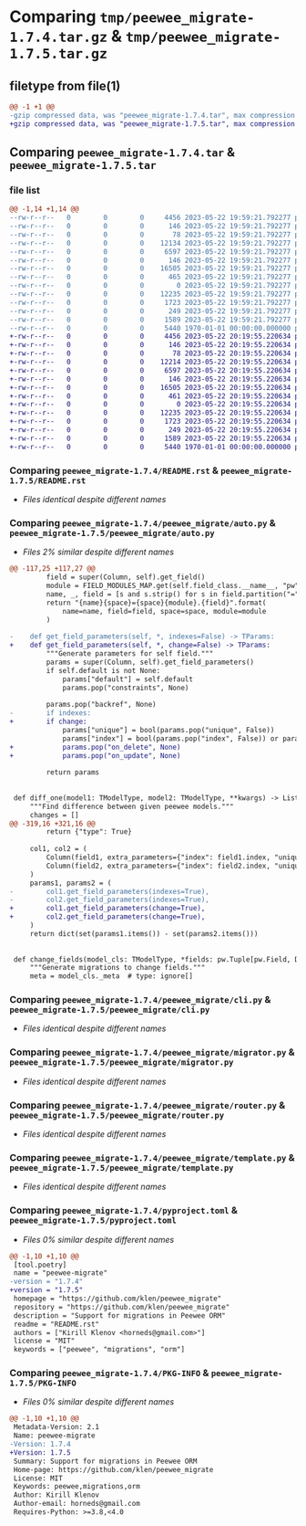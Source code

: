 # Comparing `tmp/peewee_migrate-1.7.4.tar.gz` & `tmp/peewee_migrate-1.7.5.tar.gz`

## filetype from file(1)

```diff
@@ -1 +1 @@
-gzip compressed data, was "peewee_migrate-1.7.4.tar", max compression
+gzip compressed data, was "peewee_migrate-1.7.5.tar", max compression
```

## Comparing `peewee_migrate-1.7.4.tar` & `peewee_migrate-1.7.5.tar`

### file list

```diff
@@ -1,14 +1,14 @@
--rw-r--r--   0        0        0     4456 2023-05-22 19:59:21.792277 peewee_migrate-1.7.4/README.rst
--rw-r--r--   0        0        0      146 2023-05-22 19:59:21.792277 peewee_migrate-1.7.4/peewee_migrate/__init__.py
--rw-r--r--   0        0        0       78 2023-05-22 19:59:21.792277 peewee_migrate-1.7.4/peewee_migrate/__main__.py
--rw-r--r--   0        0        0    12134 2023-05-22 19:59:21.792277 peewee_migrate-1.7.4/peewee_migrate/auto.py
--rw-r--r--   0        0        0     6597 2023-05-22 19:59:21.792277 peewee_migrate-1.7.4/peewee_migrate/cli.py
--rw-r--r--   0        0        0      146 2023-05-22 19:59:21.792277 peewee_migrate-1.7.4/peewee_migrate/logs.py
--rw-r--r--   0        0        0    16505 2023-05-22 19:59:21.792277 peewee_migrate-1.7.4/peewee_migrate/migrator.py
--rw-r--r--   0        0        0      465 2023-05-22 19:59:21.792277 peewee_migrate-1.7.4/peewee_migrate/models.py
--rw-r--r--   0        0        0        0 2023-05-22 19:59:21.792277 peewee_migrate-1.7.4/peewee_migrate/py.typed
--rw-r--r--   0        0        0    12235 2023-05-22 19:59:21.792277 peewee_migrate-1.7.4/peewee_migrate/router.py
--rw-r--r--   0        0        0     1723 2023-05-22 19:59:21.792277 peewee_migrate-1.7.4/peewee_migrate/template.py
--rw-r--r--   0        0        0      249 2023-05-22 19:59:21.792277 peewee_migrate-1.7.4/peewee_migrate/types.py
--rw-r--r--   0        0        0     1589 2023-05-22 19:59:21.792277 peewee_migrate-1.7.4/pyproject.toml
--rw-r--r--   0        0        0     5440 1970-01-01 00:00:00.000000 peewee_migrate-1.7.4/PKG-INFO
+-rw-r--r--   0        0        0     4456 2023-05-22 20:19:55.220634 peewee_migrate-1.7.5/README.rst
+-rw-r--r--   0        0        0      146 2023-05-22 20:19:55.220634 peewee_migrate-1.7.5/peewee_migrate/__init__.py
+-rw-r--r--   0        0        0       78 2023-05-22 20:19:55.220634 peewee_migrate-1.7.5/peewee_migrate/__main__.py
+-rw-r--r--   0        0        0    12214 2023-05-22 20:19:55.220634 peewee_migrate-1.7.5/peewee_migrate/auto.py
+-rw-r--r--   0        0        0     6597 2023-05-22 20:19:55.220634 peewee_migrate-1.7.5/peewee_migrate/cli.py
+-rw-r--r--   0        0        0      146 2023-05-22 20:19:55.220634 peewee_migrate-1.7.5/peewee_migrate/logs.py
+-rw-r--r--   0        0        0    16505 2023-05-22 20:19:55.220634 peewee_migrate-1.7.5/peewee_migrate/migrator.py
+-rw-r--r--   0        0        0      461 2023-05-22 20:19:55.220634 peewee_migrate-1.7.5/peewee_migrate/models.py
+-rw-r--r--   0        0        0        0 2023-05-22 20:19:55.220634 peewee_migrate-1.7.5/peewee_migrate/py.typed
+-rw-r--r--   0        0        0    12235 2023-05-22 20:19:55.220634 peewee_migrate-1.7.5/peewee_migrate/router.py
+-rw-r--r--   0        0        0     1723 2023-05-22 20:19:55.220634 peewee_migrate-1.7.5/peewee_migrate/template.py
+-rw-r--r--   0        0        0      249 2023-05-22 20:19:55.220634 peewee_migrate-1.7.5/peewee_migrate/types.py
+-rw-r--r--   0        0        0     1589 2023-05-22 20:19:55.220634 peewee_migrate-1.7.5/pyproject.toml
+-rw-r--r--   0        0        0     5440 1970-01-01 00:00:00.000000 peewee_migrate-1.7.5/PKG-INFO
```

### Comparing `peewee_migrate-1.7.4/README.rst` & `peewee_migrate-1.7.5/README.rst`

 * *Files identical despite different names*

### Comparing `peewee_migrate-1.7.4/peewee_migrate/auto.py` & `peewee_migrate-1.7.5/peewee_migrate/auto.py`

 * *Files 2% similar despite different names*

```diff
@@ -117,25 +117,27 @@
         field = super(Column, self).get_field()
         module = FIELD_MODULES_MAP.get(self.field_class.__name__, "pw")
         name, _, field = [s and s.strip() for s in field.partition("=")]
         return "{name}{space}={space}{module}.{field}".format(
             name=name, field=field, space=space, module=module
         )
 
-    def get_field_parameters(self, *, indexes=False) -> TParams:
+    def get_field_parameters(self, *, change=False) -> TParams:
         """Generate parameters for self field."""
         params = super(Column, self).get_field_parameters()
         if self.default is not None:
             params["default"] = self.default
             params.pop("constraints", None)
 
         params.pop("backref", None)
-        if indexes:
+        if change:
             params["unique"] = bool(params.pop("unique", False))
             params["index"] = bool(params.pop("index", False)) or params["unique"]
+            params.pop("on_delete", None)
+            params.pop("on_update", None)
 
         return params
 
 
 def diff_one(model1: TModelType, model2: TModelType, **kwargs) -> List[str]:  # noqa:
     """Find difference between given peewee models."""
     changes = []
@@ -319,16 +321,16 @@
         return {"type": True}
 
     col1, col2 = (
         Column(field1, extra_parameters={"index": field1.index, "unique": field1.unique}),
         Column(field2, extra_parameters={"index": field2.index, "unique": field2.unique}),
     )
     params1, params2 = (
-        col1.get_field_parameters(indexes=True),
-        col2.get_field_parameters(indexes=True),
+        col1.get_field_parameters(change=True),
+        col2.get_field_parameters(change=True),
     )
     return dict(set(params1.items()) - set(params2.items()))
 
 
 def change_fields(model_cls: TModelType, *fields: pw.Tuple[pw.Field, Dict]) -> str:
     """Generate migrations to change fields."""
     meta = model_cls._meta  # type: ignore[]
```

### Comparing `peewee_migrate-1.7.4/peewee_migrate/cli.py` & `peewee_migrate-1.7.5/peewee_migrate/cli.py`

 * *Files identical despite different names*

### Comparing `peewee_migrate-1.7.4/peewee_migrate/migrator.py` & `peewee_migrate-1.7.5/peewee_migrate/migrator.py`

 * *Files identical despite different names*

### Comparing `peewee_migrate-1.7.4/peewee_migrate/router.py` & `peewee_migrate-1.7.5/peewee_migrate/router.py`

 * *Files identical despite different names*

### Comparing `peewee_migrate-1.7.4/peewee_migrate/template.py` & `peewee_migrate-1.7.5/peewee_migrate/template.py`

 * *Files identical despite different names*

### Comparing `peewee_migrate-1.7.4/pyproject.toml` & `peewee_migrate-1.7.5/pyproject.toml`

 * *Files 0% similar despite different names*

```diff
@@ -1,10 +1,10 @@
 [tool.poetry]
 name = "peewee-migrate"
-version = "1.7.4"
+version = "1.7.5"
 homepage = "https://github.com/klen/peewee_migrate"
 repository = "https://github.com/klen/peewee_migrate"
 description = "Support for migrations in Peewee ORM"
 readme = "README.rst"
 authors = ["Kirill Klenov <horneds@gmail.com>"]
 license = "MIT"
 keywords = ["peewee", "migrations", "orm"]
```

### Comparing `peewee_migrate-1.7.4/PKG-INFO` & `peewee_migrate-1.7.5/PKG-INFO`

 * *Files 0% similar despite different names*

```diff
@@ -1,10 +1,10 @@
 Metadata-Version: 2.1
 Name: peewee-migrate
-Version: 1.7.4
+Version: 1.7.5
 Summary: Support for migrations in Peewee ORM
 Home-page: https://github.com/klen/peewee_migrate
 License: MIT
 Keywords: peewee,migrations,orm
 Author: Kirill Klenov
 Author-email: horneds@gmail.com
 Requires-Python: >=3.8,<4.0
```

